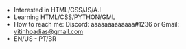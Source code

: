 - Interested in HTML/CSS/JS/A.I
- Learning HTML/CSS/PYTHON/GML
- How to reach me: Discord: aaaaaaaaaaaaa#1236 or Gmail: vitinhoadias@gmail.com
- EN/US - PT/BR 
<!---
vitinbeyblade/vitinbeyblade is a ✨ special ✨ repository because its `README.md` (this file) appears on your GitHub profile.
You can click the Preview link to take a look at your changes.
--->
